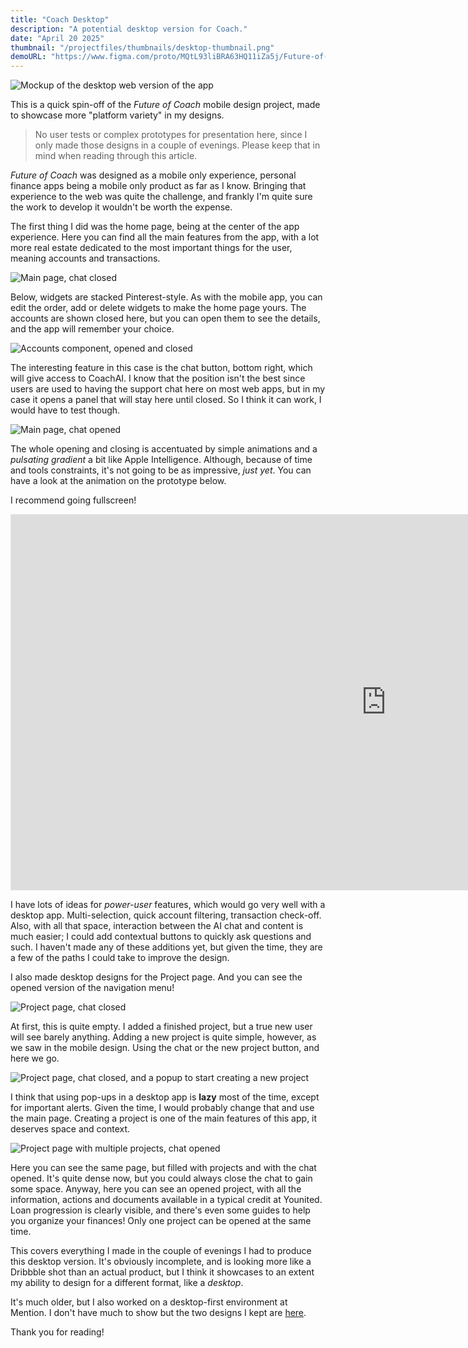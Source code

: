 ```yaml
---
title: "Coach Desktop"
description: "A potential desktop version for Coach."
date: "April 20 2025"
thumbnail: "/projectfiles/thumbnails/desktop-thumbnail.png"
demoURL: "https://www.figma.com/proto/MQtL93liBRA63HQ11iZa5j/Future-of-Coach--Copy-?page-id=4077%3A10661&node-id=4090-8099&viewport=547%2C233%2C0.19&t=COXxZUsQnSywOGsR-1&scaling=scale-down&content-scaling=fixed&starting-point-node-id=4090%3A8099&show-proto-sidebar=1"
---
```


![Mockup of the desktop web version of the app](/projectfiles/coach-desktop/mockup.jpeg)

This is a quick spin-off of the _Future of Coach_ mobile design project, made to showcase more "platform variety" in my designs.

> No user tests or complex prototypes for presentation here, since I only made those designs in a couple of evenings. Please keep that in mind when reading through this article.

_Future of Coach_ was designed as a mobile only experience, personal finance apps being a mobile only product as far as I know. Bringing that experience to the web was quite the challenge, and frankly I'm quite sure the work to develop it wouldn't be worth the expense.

The first thing I did was the home page, being at the center of the app experience. Here you can find all the main features from the app, with a lot more real estate dedicated to the most important things for the user, meaning accounts and transactions.

<div class="flex md:my-12 md:-mx-24">
    <div class=""><img src="/projectfiles/coach-desktop/Closed.png" alt="Main page, chat closed"/></div>
</div>

Below, widgets are stacked Pinterest-style. As with the mobile app, you can edit the order, add or delete widgets to make the home page yours. The accounts are shown closed here, but you can open them to see the details, and the app will remember your choice.

![Accounts component, opened and closed](/projectfiles/coach-desktop/accounts.png)

The interesting feature in this case is the chat button, bottom right, which will give access to CoachAI. I know that the position isn't the best since users are used to having the support chat here on most web apps, but in my case it opens a panel that will stay here until closed. So I think it can work, I would have to test though.

<div class="flex md:my-12 md:-mx-24">
    <div class=""><img src="/projectfiles/coach-desktop/Opened.png" alt="Main page, chat opened"/></div>
</div>

The whole opening and closing is accentuated by simple animations and a _pulsating gradient_ a bit like Apple Intelligence. Although, because of time and tools constraints, it's not going to be as impressive, _just yet_. You can have a look at the animation on the prototype below.

I recommend going fullscreen!

<div class="flex items-center md:my-12 md:-mx-24"><iframe style="border: 1px solid rgba(0, 0, 0, 0.1);" width="1200" height="600" src="https://embed.figma.com/proto/MQtL93liBRA63HQ11iZa5j/Future-of-Coach--Copy-?page-id=4077%3A10661&node-id=4090-8099&viewport=547%2C233%2C0.19&scaling=scale-down&content-scaling=fixed&starting-point-node-id=4090%3A8099&show-proto-sidebar=1&embed-host=share" allowfullscreen></iframe></div>

I have lots of ideas for _power-user_ features, which would go very well with a desktop app. Multi-selection, quick account filtering, transaction check-off. Also, with all that space, interaction between the AI chat and content is much easier; I could add contextual buttons to quickly ask questions and such.
I haven't made any of these additions yet, but given the time, they are a few of the paths I could take to improve the design.

I also made desktop designs for the Project page. And you can see the opened version of the navigation menu!

<div class="flex md:my-12 md:-mx-24">
    <div class=""><img src="/projectfiles/coach-desktop/projects-empty.png" alt="Project page, chat closed"/></div>
</div>

At first, this is quite empty. I added a finished project, but a true new user will see barely anything. Adding a new project is quite simple, however, as we saw in the mobile design. Using the chat or the new project button, and here we go.

<div class="flex md:my-12 md:-mx-24">
    <div class=""><img src="/projectfiles/coach-desktop/projects-new.png" alt="Project page, chat closed, and a popup to start creating a new project"/></div>
</div>

I think that using pop-ups in a desktop app is **lazy** most of the time, except for important alerts. Given the time, I would probably change that and use the main page. Creating a project is one of the main features of this app, it deserves space and context.

<div class="flex md:my-12 md:-mx-24">
    <div class=""><img src="/projectfiles/coach-desktop/Projects.png" alt="Project page with multiple projects, chat opened"/></div>
</div>

Here you can see the same page, but filled with projects and with the chat opened. It's quite dense now, but you could always close the chat to gain some space.
Anyway, here you can see an opened project, with all the information, actions and documents available in a typical credit at Younited. Loan progression is clearly visible, and there's even some guides to help you organize your finances! Only one project can be opened at the same time.

This covers everything I made in the couple of evenings I had to produce this desktop version. It's obviously incomplete, and is looking more like a Dribbble shot than an actual product, but I think it showcases to an extent my ability to design for a different format, like a _desktop_.

It's much older, but I also worked on a desktop-first environment at Mention. I don't have much to show but the two designs I kept are [here](/projects/older-projects).

Thank you for reading!
